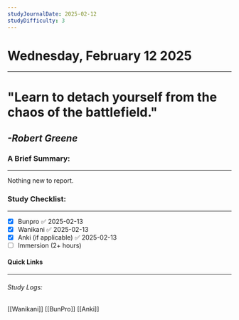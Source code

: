 ```yaml
---
studyJournalDate: 2025-02-12
studyDifficulty: 3
---
```


# Wednesday, February 12 2025
---
# "Learn to detach yourself from the chaos of the battlefield."

## *-Robert Greene*


### A Brief Summary:
---
Nothing new to report.

### Study Checklist:
---
- [x] Bunpro ✅ 2025-02-13
- [x] Wanikani ✅ 2025-02-13
- [x] Anki (if applicable) ✅ 2025-02-13
- [ ] Immersion (2+ hours)

#### Quick Links
---
###### Study Logs:
[[Wanikani]]
[[BunPro]]
[[Anki]]